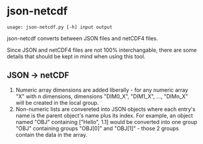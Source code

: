 # json-netcdf

`usage: json-netcdf.py [-h] input output`

json-netcdf converts between JSON files and netCDF4 files.

Since JSON and netCDF4 files are not 100% interchangable, there are some details that should be kept in mind when using this tool.

## JSON -> netCDF
1. Numeric array dimensions are added liberally - for any numeric array "X" with n dimensions, dimensions "DIM0_X", "DIM1_X", ..., "DIMn_X" will be created in the local group.
2. Non-numeric lists are convereted into JSON objects where each entry's name is the parent object's name plus its index. For example, an object named "OBJ" containing ["Hello", 1.1] would be converted into one group "OBJ" containing groups "OBJ[0]" and "OBJ[1]" - those 2 groups contain the data in the array.
